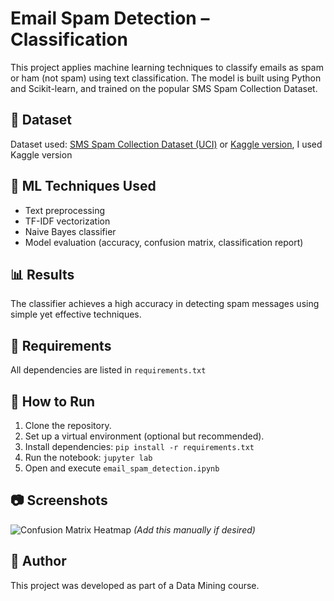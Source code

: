 # Email Spam Detection – Classification

This project applies machine learning techniques to classify emails as spam or ham (not spam) using text classification. The model is built using Python and Scikit-learn, and trained on the popular SMS Spam Collection Dataset.

## 📁 Dataset
Dataset used: [SMS Spam Collection Dataset (UCI)](https://archive.ics.uci.edu/ml/datasets/SMS+Spam+Collection) or [Kaggle version](https://www.kaggle.com/datasets/uciml/sms-spam-collection-dataset), I used Kaggle version

## 🧠 ML Techniques Used
- Text preprocessing
- TF-IDF vectorization
- Naive Bayes classifier
- Model evaluation (accuracy, confusion matrix, classification report)

## 📊 Results
The classifier achieves a high accuracy in detecting spam messages using simple yet effective techniques.

## 📝 Requirements
All dependencies are listed in `requirements.txt`

## 🚀 How to Run
1. Clone the repository.
2. Set up a virtual environment (optional but recommended).
3. Install dependencies: `pip install -r requirements.txt`
4. Run the notebook: `jupyter lab`
5. Open and execute `email_spam_detection.ipynb`

## 📷 Screenshots
![Confusion Matrix Heatmap](screenshots/confusion_matrix.png) *(Add this manually if desired)*

## 🤖 Author
This project was developed as part of a Data Mining course.
